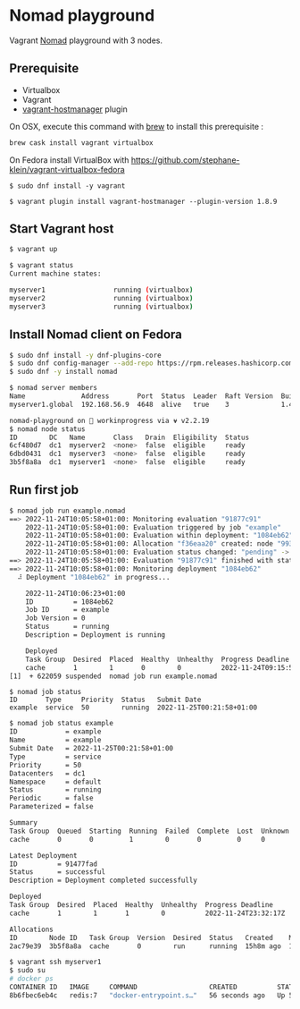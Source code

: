 # Nomad playground

Vagrant [Nomad](https://www.nomadproject.io/) playground with 3 nodes.

## Prerequisite

- Virtualbox
- Vagrant
- [vagrant-hostmanager](https://github.com/devopsgroup-io/vagrant-hostmanager) plugin

On OSX, execute this command with [brew](https://brew.sh/index_fr.html) to install this prerequisite :

```sh
brew cask install vagrant virtualbox
```

On Fedora install VirtualBox with https://github.com/stephane-klein/vagrant-virtualbox-fedora

```
$ sudo dnf install -y vagrant
```

```
$ vagrant plugin install vagrant-hostmanager --plugin-version 1.8.9
```


## Start Vagrant host

```sh
$ vagrant up
```

```sh
$ vagrant status
Current machine states:

myserver1                 running (virtualbox)
myserver2                 running (virtualbox)
myserver3                 running (virtualbox)
```


## Install Nomad client on Fedora

```sh
$ sudo dnf install -y dnf-plugins-core
$ sudo dnf config-manager --add-repo https://rpm.releases.hashicorp.com/fedora/hashicorp.repo
$ sudo dnf -y install nomad
```

```sh
$ nomad server members
Name              Address       Port  Status  Leader  Raft Version  Build  Datacenter  Region
myserver1.global  192.168.56.9  4648  alive   true    3             1.4.3  dc1         global

nomad-playground on  workinprogress via ⍱ v2.2.19
$ nomad node status
ID        DC   Name       Class   Drain  Eligibility  Status
6cf480d7  dc1  myserver2  <none>  false  eligible     ready
6dbd0431  dc1  myserver3  <none>  false  eligible     ready
3b5f8a8a  dc1  myserver1  <none>  false  eligible     ready
```

## Run first job

```sh
$ nomad job run example.nomad
==> 2022-11-24T10:05:58+01:00: Monitoring evaluation "91877c91"
    2022-11-24T10:05:58+01:00: Evaluation triggered by job "example"
    2022-11-24T10:05:58+01:00: Evaluation within deployment: "1084eb62"
    2022-11-24T10:05:58+01:00: Allocation "f36eaa20" created: node "993689a0", group "cache"
    2022-11-24T10:05:58+01:00: Evaluation status changed: "pending" -> "complete"
==> 2022-11-24T10:05:58+01:00: Evaluation "91877c91" finished with status "complete"
==> 2022-11-24T10:05:58+01:00: Monitoring deployment "1084eb62"
  ⠼ Deployment "1084eb62" in progress...

    2022-11-24T10:06:23+01:00
    ID          = 1084eb62
    Job ID      = example
    Job Version = 0
    Status      = running
    Description = Deployment is running

    Deployed
    Task Group  Desired  Placed  Healthy  Unhealthy  Progress Deadline
    cache       1        1       0        0          2022-11-24T09:15:58Z^Z
[1]  + 622059 suspended  nomad job run example.nomad
```

```
$ nomad job status
ID       Type     Priority  Status   Submit Date
example  service  50        running  2022-11-25T00:21:58+01:00
```

```sh
$ nomad job status example
ID            = example
Name          = example
Submit Date   = 2022-11-25T00:21:58+01:00
Type          = service
Priority      = 50
Datacenters   = dc1
Namespace     = default
Status        = running
Periodic      = false
Parameterized = false

Summary
Task Group  Queued  Starting  Running  Failed  Complete  Lost  Unknown
cache       0       0         1        0       0         0     0

Latest Deployment
ID          = 91477fad
Status      = successful
Description = Deployment completed successfully

Deployed
Task Group  Desired  Placed  Healthy  Unhealthy  Progress Deadline
cache       1        1       1        0          2022-11-24T23:32:17Z

Allocations
ID        Node ID   Task Group  Version  Desired  Status   Created    Modified
2ac79e39  3b5f8a8a  cache       0        run      running  15h8m ago  15h8m ago
```

```sh
$ vagrant ssh myserver1
$ sudo su
# docker ps
CONTAINER ID   IMAGE     COMMAND                  CREATED          STATUS          PORTS                                                  NAMES
8b6fbec6eb4c   redis:7   "docker-entrypoint.s…"   56 seconds ago   Up 55 seconds   127.0.0.1:30280->6379/tcp, 127.0.0.1:30280->6379/udp   redis-f36eaa20-3df7-50b9-80d7-44fca6531eb5
```
